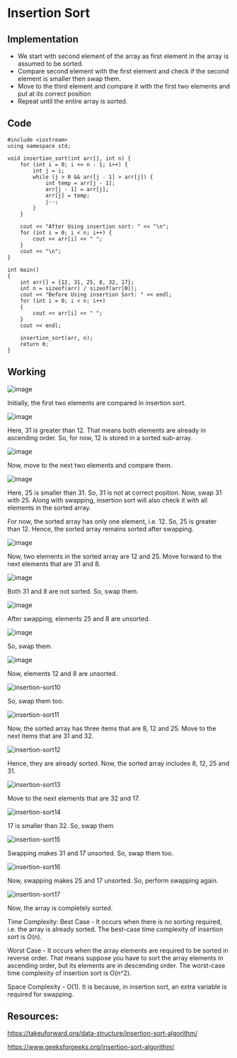 # Insertion Sort 
## Implementation
* We start with second element of the array as first element in the array is assumed to be sorted.
* Compare second element with the first element and check if the second element is smaller then swap them.
* Move to the third element and compare it with the first two elements and put at its correct position
* Repeat until the entire array is sorted.

## Code
```
#include <iostream>
using namespace std;

void insertion_sort(int arr[], int n) {
    for (int i = 0; i <= n - 1; i++) {
        int j = i;
        while (j > 0 && arr[j - 1] > arr[j]) {
            int temp = arr[j - 1];
            arr[j - 1] = arr[j];
            arr[j] = temp;
            j--;
        }
    }

    cout << "After Using insertion sort: " << "\n";
    for (int i = 0; i < n; i++) {
        cout << arr[i] << " ";
    }
    cout << "\n";
}

int main()
{
    int arr[] = {12, 31, 25, 8, 32, 17};
    int n = sizeof(arr) / sizeof(arr[0]);
    cout << "Before Using insertion Sort: " << endl;
    for (int i = 0; i < n; i++)
    {
        cout << arr[i] << " ";
    }
    cout << endl;

    insertion_sort(arr, n);
    return 0;
}
```
## Working
![image](https://github.com/user-attachments/assets/7bd31c3b-427f-42ff-9ac7-1cea9a23460d)

Initially, the first two elements are compared in insertion sort.

![image](https://github.com/user-attachments/assets/975da88a-462b-462b-b8a2-29883d5e0d85)

Here, 31 is greater than 12. That means both elements are already in ascending order. So, for now, 12 is stored in a sorted sub-array.

![image](https://github.com/user-attachments/assets/f2037ee7-e509-4732-b580-d89cfe85ee5e)

Now, move to the next two elements and compare them.

![image](https://github.com/user-attachments/assets/711318cf-5649-4f00-8f0c-17e58b214ec4)

Here, 25 is smaller than 31. So, 31 is not at correct position. Now, swap 31 with 25. Along with swapping, insertion sort will also check it with all elements in the sorted array.

For now, the sorted array has only one element, i.e. 12. So, 25 is greater than 12. Hence, the sorted array remains sorted after swapping.

![image](https://github.com/user-attachments/assets/70f5e301-f74c-4430-9d0f-54510b1863f0)

Now, two elements in the sorted array are 12 and 25. Move forward to the next elements that are 31 and 8.

![image](https://github.com/user-attachments/assets/eab9bfcb-a249-46fe-997a-25f403c472f6)

Both 31 and 8 are not sorted. So, swap them.

![image](https://github.com/user-attachments/assets/40ba4e67-2f8f-45d4-96db-079fb13fc876)

After swapping, elements 25 and 8 are unsorted.

![image](https://github.com/user-attachments/assets/dc8337e6-ba5e-4dc0-b182-4fffdcf397a2)

So, swap them.

![image](https://github.com/user-attachments/assets/aff7a746-1982-4fe2-87d8-7d5bd6e20fcc)

Now, elements 12 and 8 are unsorted.

![insertion-sort10](https://github.com/user-attachments/assets/9b240a5f-0ecb-4d90-a082-aad170eff1ad)

So, swap them too.

![insertion-sort11](https://github.com/user-attachments/assets/fbf3b63c-b640-4340-829e-3115a0da1359)

Now, the sorted array has three items that are 8, 12 and 25. Move to the next items that are 31 and 32.

![insertion-sort12](https://github.com/user-attachments/assets/e6f98177-35d0-4820-aa3b-6e72a3a2c7d2)

Hence, they are already sorted. Now, the sorted array includes 8, 12, 25 and 31.

![insertion-sort13](https://github.com/user-attachments/assets/9d21a887-65c4-45fc-86c9-20833a289439)

Move to the next elements that are 32 and 17.

![insertion-sort14](https://github.com/user-attachments/assets/21376658-9389-44a9-955a-f12de5645953)

17 is smaller than 32. So, swap them

![insertion-sort15](https://github.com/user-attachments/assets/ed8d429a-be8d-4147-afc3-c1e42eeeeac5)

Swapping makes 31 and 17 unsorted. So, swap them too.

![insertion-sort16](https://github.com/user-attachments/assets/5bde3215-75a9-4dcd-88b6-c8b4d650aa16)

Now, swapping makes 25 and 17 unsorted. So, perform swapping again.

![insertion-sort17](https://github.com/user-attachments/assets/6e22f5ca-dc6e-4fb3-859a-634d188a315a)

Now, the array is completely sorted.

Time Complexity: Best Case - It occurs when there is no sorting required, i.e. the array is already sorted. The best-case time complexity of insertion sort is O(n).

Worst Case -  It occurs when the array elements are required to be sorted in reverse order. That means suppose you have to sort the array elements in ascending order, but its elements are in descending order. The worst-case time complexity of insertion sort is O(n^2).

Space Complexity - O(1). It is because, in insertion sort, an extra variable is required for swapping.

## Resources:
https://takeuforward.org/data-structure/insertion-sort-algorithm/

https://www.geeksforgeeks.org/insertion-sort-algorithm/





















